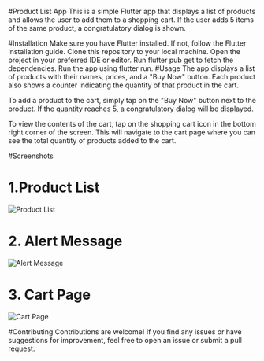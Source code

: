 #Product List App
This is a simple Flutter app that displays a list of products and allows the user to add them to a shopping cart. If the user adds 5 items of the same product, a congratulatory dialog is shown.

#Installation
Make sure you have Flutter installed. If not, follow the Flutter installation guide.
Clone this repository to your local machine.
Open the project in your preferred IDE or editor.
Run flutter pub get to fetch the dependencies.
Run the app using flutter run.
#Usage
The app displays a list of products with their names, prices, and a "Buy Now" button. Each product also shows a counter indicating the quantity of that product in the cart.

To add a product to the cart, simply tap on the "Buy Now" button next to the product. If the quantity reaches 5, a congratulatory dialog will be displayed.

To view the contents of the cart, tap on the shopping cart icon in the bottom right corner of the screen. This will navigate to the cart page where you can see the total quantity of products added to the cart.

#Screenshots
# 1.Product List
![Product List](https://github.com/mdrahib46/Assignment-7/assets/57681390/cb152d41-a9a5-4f97-aed8-5fff2ddcfd06)
# 2. Alert Message
![Alert Message](https://github.com/mdrahib46/Assignment-7/assets/57681390/07deaad7-2f87-4f56-b5f3-ca145cc0b260)
# 3. Cart Page
![Cart Page](https://github.com/mdrahib46/Assignment-7/assets/57681390/7b5c7a82-0cb9-470c-96b7-8496a345019f)


#Contributing
Contributions are welcome! If you find any issues or have suggestions for improvement, feel free to open an issue or submit a pull request.
